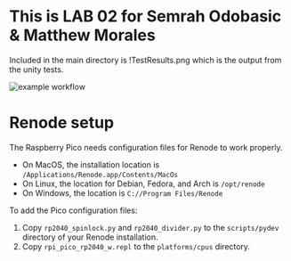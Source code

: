 # This is LAB 02 for Semrah Odobasic & Matthew Morales
Included in the main directory is !TestResults.png which is the output from the unity tests.

![example workflow](https://github.com/uofu-emb/2024-lab02-Semrah-Odobasic-Matthew-Morales/actions/workflows/main.yml/badge.svg)

# Renode setup
The Raspberry Pico needs configuration files for Renode to work properly.

* On MacOS, the installation location is `/Applications/Renode.app/Contents/MacOs`
* On Linux, the location for Debian, Fedora, and Arch is `/opt/renode`
* On Windows, the location is `C://Program Files/Renode`

To add the Pico configuration files:
1. Copy `rp2040_spinlock.py` and `rp2040_divider.py` to the `scripts/pydev` directory of your Renode installation.
1. Copy `rpi_pico_rp2040_w.repl` to the `platforms/cpus` directory.

